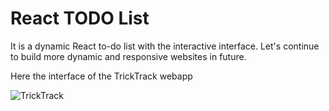 # React TODO List 
It is a dynamic React to-do list with the interactive interface. Let's continue to build more dynamic and responsive websites in future.

Here the interface of the TrickTrack webapp

![TrickTrack](https://github.com/[khushbu4066]/[TrickTrack]/blob/[main]/tricktrack.png?raw=true)
